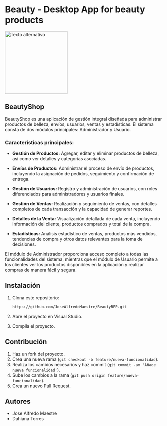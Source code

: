 # Beauty - Desktop App for beauty products

<img src="https://github.com/Aisaac123/BEAUTY/assets/105754395/e3969132-5361-4892-a662-3abdc3097a7b" alt="Texto alternativo" width="200" height="200">

## BeautyShop

BeautyShop es una aplicación de gestión integral diseñada para administrar productos de belleza, envíos, usuarios, ventas y estadísticas. El sistema consta de dos módulos principales: Administrador y Usuario.

### Características principales:

- **Gestión de Productos:** Agregar, editar y eliminar productos de belleza, así como ver detalles y categorías asociadas.
  
- **Envíos de Productos:** Administrar el proceso de envío de productos, incluyendo la asignación de pedidos, seguimiento y confirmación de entrega.

- **Gestión de Usuarios:** Registro y administración de usuarios, con roles diferenciados para administradores y usuarios finales.

- **Gestión de Ventas:** Realización y seguimiento de ventas, con detalles completos de cada transacción y la capacidad de generar reportes.

- **Detalles de la Venta:** Visualización detallada de cada venta, incluyendo información del cliente, productos comprados y total de la compra.

- **Estadísticas:** Análisis estadístico de ventas, productos más vendidos, tendencias de compra y otros datos relevantes para la toma de decisiones.

El módulo de Administrador proporciona acceso completo a todas las funcionalidades del sistema, mientras que el módulo de Usuario permite a los clientes ver los productos disponibles en la aplicación y realizar compras de manera fácil y segura.

## Instalación

1. Clona este repositorio:

    ```bash
    https://github.com/JoseAlfredoMaestre/BeautyREP.git
    ```

2. Abre el proyecto en Visual Studio.

3. Compila el proyecto.

## Contribución

1. Haz un fork del proyecto.
2. Crea una nueva rama (`git checkout -b feature/nueva-funcionalidad`).
3. Realiza los cambios necesarios y haz commit (`git commit -am 'Añade nueva funcionalidad'`).
4. Sube los cambios a la rama (`git push origin feature/nueva-funcionalidad`).
5. Crea un nuevo Pull Request.

## Autores

- Jose Alfredo Maestre  
- Dahiana Torres 

